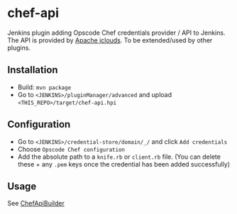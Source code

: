 # chef-api

Jenkins plugin adding Opscode Chef credentials provider /  API to Jenkins. The API is provided by [Apache jclouds](https://jclouds.apache.org/).
To be extended/used by other plugins.

## Installation

* Build: `mvn package`
* Go to `<JENKINS>/pluginManager/advanced` and upload `<THIS_REPO>/target/chef-api.hpi`

## Configuration

* Go to `<JENKINS>/credential-store/domain/_/` and click `Add credentials`
* Choose `Opscode Chef configuration`
* Add the absolute path to a `knife.rb` or `client.rb` file. (You can delete these + any `.pem` keys once the credential has been added successfully)

## Usage 

See [ChefApiBuilder](https://github.com/zhelyan/jenkins-chef-api/blob/master/src/main/java/com/which/hudson/plugins/chef/api/ChefApiBuilder.java)
